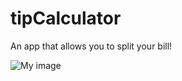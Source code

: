 tipCalculator
=============

An app that allows you to split your bill!


![My image](github.com/mariodelgado/tipCalculator/master/screenshot.png)
